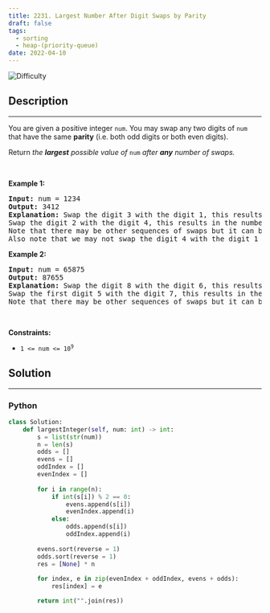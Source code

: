 ```yaml
---
title: 2231. Largest Number After Digit Swaps by Parity
draft: false
tags: 
  - sorting
  - heap-(priority-queue)
date: 2022-04-10
---
```


![Difficulty](https://img.shields.io/badge/Difficulty-Easy-blue.svg)

## Description

---
<p>You are given a positive integer <code>num</code>. You may swap any two digits of <code>num</code> that have the same <strong>parity</strong> (i.e. both odd digits or both even digits).</p>

<p>Return<em> the <strong>largest</strong> possible value of </em><code>num</code><em> after <strong>any</strong> number of swaps.</em></p>

<p>&nbsp;</p>
<p><strong class="example">Example 1:</strong></p>

<pre>
<strong>Input:</strong> num = 1234
<strong>Output:</strong> 3412
<strong>Explanation:</strong> Swap the digit 3 with the digit 1, this results in the number 3214.
Swap the digit 2 with the digit 4, this results in the number 3412.
Note that there may be other sequences of swaps but it can be shown that 3412 is the largest possible number.
Also note that we may not swap the digit 4 with the digit 1 since they are of different parities.
</pre>

<p><strong class="example">Example 2:</strong></p>

<pre>
<strong>Input:</strong> num = 65875
<strong>Output:</strong> 87655
<strong>Explanation:</strong> Swap the digit 8 with the digit 6, this results in the number 85675.
Swap the first digit 5 with the digit 7, this results in the number 87655.
Note that there may be other sequences of swaps but it can be shown that 87655 is the largest possible number.
</pre>

<p>&nbsp;</p>
<p><strong>Constraints:</strong></p>

<ul>
	<li><code>1 &lt;= num &lt;= 10<sup>9</sup></code></li>
</ul>


## Solution

---
### Python
``` py title='largest-number-after-digit-swaps-by-parity'
class Solution:
    def largestInteger(self, num: int) -> int:
        s = list(str(num))
        n = len(s)
        odds = []
        evens = []
        oddIndex = []
        evenIndex = []
        
        for i in range(n):
            if int(s[i]) % 2 == 0:
                evens.append(s[i])
                evenIndex.append(i)
            else:
                odds.append(s[i])
                oddIndex.append(i)
                
        evens.sort(reverse = 1)
        odds.sort(reverse = 1)
        res = [None] * n
        
        for index, e in zip(evenIndex + oddIndex, evens + odds):
            res[index] = e

        return int("".join(res))
        
        

```


